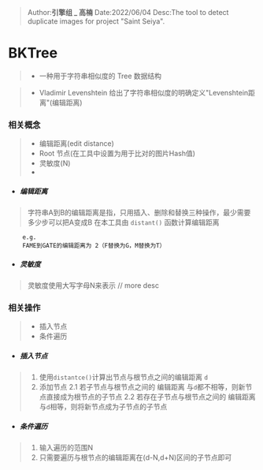 > Author:**引擎组 _ 高楠**
> Date:2022/06/04
> Desc:The tool to detect duplicate images for project "Saint Seiya".
# BKTree
> - 一种用于字符串相似度的 Tree 数据结构

> - Vladimir Levenshtein 给出了字符串相似度的明确定义"Levenshtein距离"(编辑距离)  

### 相关概念
> - 编辑距离(edit distance)
> - Root 节点(在工具中设置为用于比对的图片Hash值)
> - 灵敏度(N)
> -

 - ##### *编辑距离*
> 字符串A到B的编辑距离是指，只用插入、删除和替换三种操作，最少需要多少步可以把A变成B
> 在本工具由 `distant()` 函数计算编辑距离

        e.g. 
        FAME到GATE的编辑距离为 2（F替换为G，M替换为T）
 - ##### *灵敏度*
> 灵敏度使用大写字母N来表示
> // more desc


### 相关操作
> - 插入节点
> - 条件遍历

 - ##### *插入节点*
> 1. 使用`distantce()`计算出节点与根节点之间的编辑距离 `d`
> 2. 添加节点
2.1 若子节点与根节点之间的 编辑距离 与`d`都不相等，则新节点直接成为根节点的子节点
2.2 若存在子节点与根节点之间的 编辑距离 与`d`相等，则将新节点成为子节点的子节点
 - ##### *条件遍历*
> 1. 输入遍历的范围N
> 2. 只需要遍历与根节点的编辑距离在(d-N,d+N)区间的子节点即可
